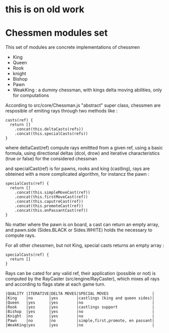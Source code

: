 
# this is on old work

Chessmen modules set
====================

This set of modules are concrete implementations of chessmen

- King
- Queen
- Rook
- knight
- Bishop
- Pawn
- WeakKing : a dummy chessman, with kings delta moving abilities, only for computations

According to src/core/Chessman.js "abstract" super class, chessmen are resposible of emiting rays through two methods like :

    casts(ref) {
      return []  
        .concat(this.deltaCasts(refs))
        .concat(this.specialCasts(refs))
    }

where deltaCast(ref) compute rays emittted from a given ref, using a basic formula, using directional deltas (dcol, drow) and iterative characteristics (true or false) for the considered chessman

and specialCast(ref) is for pawns, rooks and king (castling), rays are obteined with a more complicated algorithm, for instancz the pawn :

    specialCasts(ref) {
      return []
        .concat(this.simpleMoveCast(ref))  
        .concat(this.firstMoveCast(ref))  
        .concat(this.caputreCast(ref))  
        .concat(this.promoteCast(ref))  
        .concat(this.enPassantCast(ref))  
    }

No matter where the pawn is on board, a cast can return an empty array, and pawn.side (Sides.BLACK or Sides.WHITE) holds the necessary to compute rays.

For all other chessmen, but not King, special casts returns an empty array :

    specialCasts(ref) {
      return []
    }

Rays can be cated for any valid ref, their application (possible or not) is computed by the RayCaster (src/engine/RayCaster), which mixes all rays and according to flags state at each game turn.

    |QUALITY |ITERATIVE|DELTA MOVES|SPECIAL MOVES                   |
    |King    |no       |yes        |castlings (king and queen sides)|
    |Queen   |yes      |yes        |no                              |
    |Rook    |yes      |yes        |castlings support               |
    |Bishop  |yes      |yes        |no                              |
    |Knight  |no       |yes        |no                              |
    |Pawn    |no       |no         |simple,first,promote, en passant|
    |WeakKing|yes      |yes        |no                              |

